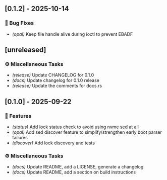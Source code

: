 ## [0.1.2] - 2025-10-14

### 🐛 Bug Fixes

- *(opal)* Keep file handle alive during ioctl to prevent EBADF
## [unreleased]

### ⚙️ Miscellaneous Tasks

- *(release)* Update CHANGELOG for 0.1.0
- *(docs)* Update changelog for 0.1.0 release
- *(release)* Update the comments for docs.rs
## [0.1.0] - 2025-09-22

### 🚀 Features

- *(status)* Add lock status check to avoid using nvme sed at all
- *(opal)* Add sed discover feature to simplify/strengthen early boot parser failures
- *(discover)* Add lock discovery and tests

### ⚙️ Miscellaneous Tasks

- *(docs)* Update README, add a LICENSE, generate a changelog
- *(docs)* Update README, add a section on build instructions
